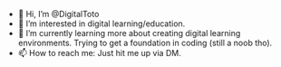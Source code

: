 - 👋 Hi, I’m @DigitalToto
- 👀 I’m interested in digital learning/education. 
- 🌱 I’m currently learning more about creating digital learning environments. Trying to get a foundation in coding (still a noob tho).
- 📫 How to reach me: Just hit me up via DM.

<!---
DigitalToto/DigitalToto is a ✨ special ✨ repository because its `README.md` (this file) appears on your GitHub profile.
You can click the Preview link to take a look at your changes.
--->
